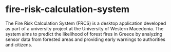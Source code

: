 # fire-risk-calculation-system
The Fire Risk Calculation System (FRCS) is a desktop application developed as part of a university project at the University of Western Macedonia. The system aims to predict the likelihood of forest fires in Greece by analyzing sensor data from forested areas and providing early warnings to authorities and citizens.
